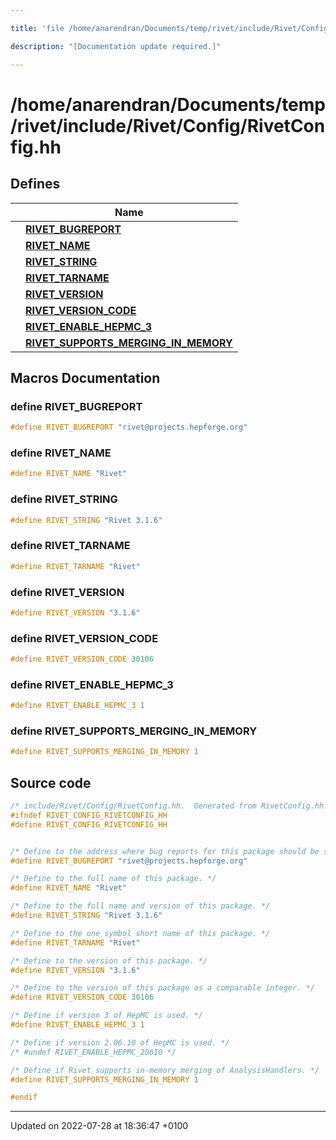 ```yaml
---

title: 'file /home/anarendran/Documents/temp/rivet/include/Rivet/Config/RivetConfig.hh'

description: "[Documentation update required.]"

---
```


# /home/anarendran/Documents/temp/rivet/include/Rivet/Config/RivetConfig.hh



## Defines

|                | Name           |
| -------------- | -------------- |
|  | **[RIVET_BUGREPORT](/documentation/code/files/rivetconfig_8hh/#define-rivet-bugreport)**  |
|  | **[RIVET_NAME](/documentation/code/files/rivetconfig_8hh/#define-rivet-name)**  |
|  | **[RIVET_STRING](/documentation/code/files/rivetconfig_8hh/#define-rivet-string)**  |
|  | **[RIVET_TARNAME](/documentation/code/files/rivetconfig_8hh/#define-rivet-tarname)**  |
|  | **[RIVET_VERSION](/documentation/code/files/rivetconfig_8hh/#define-rivet-version)**  |
|  | **[RIVET_VERSION_CODE](/documentation/code/files/rivetconfig_8hh/#define-rivet-version-code)**  |
|  | **[RIVET_ENABLE_HEPMC_3](/documentation/code/files/rivetconfig_8hh/#define-rivet-enable-hepmc-3)**  |
|  | **[RIVET_SUPPORTS_MERGING_IN_MEMORY](/documentation/code/files/rivetconfig_8hh/#define-rivet-supports-merging-in-memory)**  |




## Macros Documentation

### define RIVET_BUGREPORT

```cpp
#define RIVET_BUGREPORT "rivet@projects.hepforge.org"
```


### define RIVET_NAME

```cpp
#define RIVET_NAME "Rivet"
```


### define RIVET_STRING

```cpp
#define RIVET_STRING "Rivet 3.1.6"
```


### define RIVET_TARNAME

```cpp
#define RIVET_TARNAME "Rivet"
```


### define RIVET_VERSION

```cpp
#define RIVET_VERSION "3.1.6"
```


### define RIVET_VERSION_CODE

```cpp
#define RIVET_VERSION_CODE 30106
```


### define RIVET_ENABLE_HEPMC_3

```cpp
#define RIVET_ENABLE_HEPMC_3 1
```


### define RIVET_SUPPORTS_MERGING_IN_MEMORY

```cpp
#define RIVET_SUPPORTS_MERGING_IN_MEMORY 1
```


## Source code

```cpp
/* include/Rivet/Config/RivetConfig.hh.  Generated from RivetConfig.hh.in by configure.  */
#ifndef RIVET_CONFIG_RIVETCONFIG_HH
#define RIVET_CONFIG_RIVETCONFIG_HH


/* Define to the address where bug reports for this package should be sent. */
#define RIVET_BUGREPORT "rivet@projects.hepforge.org"

/* Define to the full name of this package. */
#define RIVET_NAME "Rivet"

/* Define to the full name and version of this package. */
#define RIVET_STRING "Rivet 3.1.6"

/* Define to the one symbol short name of this package. */
#define RIVET_TARNAME "Rivet"

/* Define to the version of this package. */
#define RIVET_VERSION "3.1.6"

/* Define to the version of this package as a comparable integer. */
#define RIVET_VERSION_CODE 30106

/* Define if version 3 of HepMC is used. */
#define RIVET_ENABLE_HEPMC_3 1

/* Define if version 2.06.10 of HepMC is used. */
/* #undef RIVET_ENABLE_HEPMC_20610 */

/* Define if Rivet supports in-memory merging of AnalysisHandlers. */
#define RIVET_SUPPORTS_MERGING_IN_MEMORY 1

#endif
```


-------------------------------

Updated on 2022-07-28 at 18:36:47 +0100
